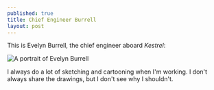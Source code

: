 ```yaml
---
published: true
title: Chief Engineer Burrell
layout: post
---
```

This is Evelyn Burrell, the chief engineer aboard *Kestrel*:

![A portrait of Evelyn Burrell](http://i.imgur.com/1h8I88V.png "Evelyn Burrell")

I always do a lot of sketching and cartooning when I'm working. I don't always share the drawings, but I don't see why I shouldn't.
